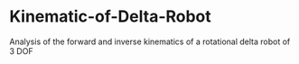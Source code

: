 # Kinematic-of-Delta-Robot
Analysis of the forward and inverse kinematics of a rotational delta robot of 3 DOF
